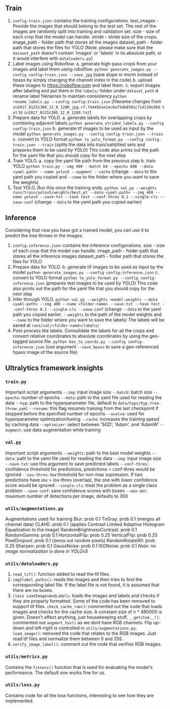 ## Train

1. `config-train.json`: contains the training configurations. 
    test_images - Provide the images that should belong to the test set. The rest of the images are randomly split into training and validation set.
    size - size of each crop that the model can handle.
    stride - stride size of the crops.
    image_path - folder path that stores all the images
    dataset_path - folder path that stores the files for YOLO
    (Note: please make sure that the `dataset_path` doesn't contain 'images' or 'labels' in its absolute path, or it would interfere with `dataloaders.py`)
2. Label images using Roboflow.
    a. generate high-pass crops from your images and label them using roboflow.
    `python generate_images.py --config config-train.json --save_jpg`
    (save slope or msrm instead of hpass by simply changing the channel index in the code)
    b. upload these images to https://roboflow.com and label them.
    c. export images after labeling and put them in the `labels/` folder under `dataset_path`
    d. rename label filenames to maintain consistency
    `python rename_labels.py --config config-train.json`
    (filename changes from `in2017_01251380_12_0_1200_jpg.rf.744492ae1ec8a75db8501c71d139e30d.txt` to `in2017_01251380_12_0_1200.txt`)
3. Prepare data for YOLO.
    a. generate labels for overlapping crops by combining adjacent labels
    `python generate_strided_labels.py --config config-train.json`
    b. generate tif images to be used as input by the model
    `python generate_images.py --config config-train.json --train`
    c. convert to YOLO format
    `python to_yolo_format.py --config config-train.json --train`
    (splits the data into train/valid/test sets and prepares them to be used by YOLO)
    This code also prints out the path for the yaml file that you should copy for the next step
4. Train YOLO.
    a. copy the yaml file path from the previous step
    b. train YOLO
    `python train.py --img 400 --batch 64 --epochs 600 --data <yaml-path> --name yolov5 --augment --cache`
    (change `--data` to the yaml path you copied and `--name` to the folder where you want to save the weights)
5. Test YOLO.
    Run this once the training ends.
    `python val.py --weights runs/train/yolov5/weights/best.pt --data <yaml-path> --img 400 --name yolov5 --save-txt --task test --conf-thres 0.1 --single-cls --save-conf`
    (change `--data` to the yaml path you copied earlier)

## Inference
Considering that now you have got a trained model, you can use it to predict the tree throws in the images.

1. `config-inference.json`: contains the inference configurations. 
    size - size of each crop that the model can handle.
    image_path - folder path that stores all the inference images
    dataset_path - folder path that stores the files for YOLO
2. Prepare data for YOLO.
    b. generate tif images to be used as input by the model
    `python generate_images.py --config config-inference.json`
    c. convert to YOLO format
    `python to_yolo_format.py --config config-inference.json`
    (prepares test images to be used by YOLO)
    This code also prints out the path for the yaml file that you should copy for the next step
3. Infer through YOLO.
    `python val.py --weights <model-weight> --data <yaml-path> --img 400 --name <folder-name> --save-txt --task test --conf-thres 0.1 --single-cls --save-conf`
    (change `--data` to the yaml path you copied earlier, `--weights` to the path of the model weights and `--name` to the folder where you want to save the labels)
    The labels will be saved at `runs/val/<folder-name>/labels/`
4. Post-process the labels.
    Consolidate the labels for all the crops and convert relative coordinates to absolute coordinates by using the geo-tagged source file.
    `python box_to_coords.py --config config-inference.json`
    (use argument `--save_hpass` to save a geo-referenced hpass image of the source file)

## Ultralytics framework insights

### `train.py`
Important script arguments
    `--img`: input image size
    `--batch`: batch size
    `--epochs`: number of epochs
    `--data`: path to the yaml file used for reading the data
    `--hyp`: path to the hyperparameter file, default to `data/hyps/hyp.tree-throw.yaml`
    `--resume`: this flag resumes training from the last checkpoint if stopped before the specified number of epochs
    `--evolve`: used for hyperparameter optimization/tuning
    `--cache`: increases the training speed by caching data
    `--optimizer`: select between 'SGD', 'Adam', and 'AdamW'
    `--augment`: use data augmentation while training

### `val.py`
Important script arguments
    `--weights`: path to the best model weights
    `--data`: path to the yaml file used for reading the data
    `--img`: input image size
    `--save-txt`: use this argument to save predicted labels
    `--conf-thres`: confidence threshold for predictions, predictions < conf-thres would be ignored
    `--iou-thres`: iou threshold for non-max supression. If two predictions have iou > iou-thres (overlap), the one with lower confidence score would be ignored
    `--single-cls`: treat the problem as a single class problem
    `--save-conf`: save confidence scores with boxes
    `--max-det`: maximum number of detections per image, defaults to 300

### `utils/augmentations.py`
Augmentations used for training
    Blur: prob 0.1
    ToGray: prob 0.1 (merges all channel data)
    CLAHE: prob 0.1 (applies Contrast Limited Adaptive Histogram Equalization to the image)
    RandomBrightnessContrast: prob 0.1
    RandomGamma: prob 0.1
    HorizontalFlip: prob 0.25
    VerticalFlip: prob 0.25
    PixelDropout: prob 0.1 (zeros out random pixels)
    RandomRotate90: prob 0.25
    Sharpen: prob 0.1
    GaussNoise: prob 0.1
    ISONoise: prob 0.1
*Note: no image normalization is done in YOLOv5*

### `utils/dataloaders.py`
1. `read_tif()`: function added to read the tif files.
2. `img2label_paths()`: reads the images and then tries to find the corresponding label file. If the label file is not found, it is assumed that there are no boxes.
3. `class LoadImagesAndLabels`: loads the images and labels and checks if they are properly formatted. Some of the code has been removed to support tif files.
    `check_cache_ram()`: commented out the code that loads images and checks for the cache size. A constant size of n * 480000 is given. Doesn't affect anything, just housekeeping stuff.
    `__getitem__()`: commented out `augment_hsv()` as we dont have RGB channels. Flip up-down and left-right is controlled in `utils/augmentations.py`.
    `load_image()`: removed the code that relates to the RGB images. Just read tif files and normalize them between 0 and 255.
4. `verify_image_label()`: comment out the code that verifies RGB images.

### `utils/metrics.py`
Contains the `fitness()` function that is used for evaluating the model's performance. The default one works fine for us.

### `utils/loss.py`
Contains code for all the loss functions, interesting to see how they are implemented.
